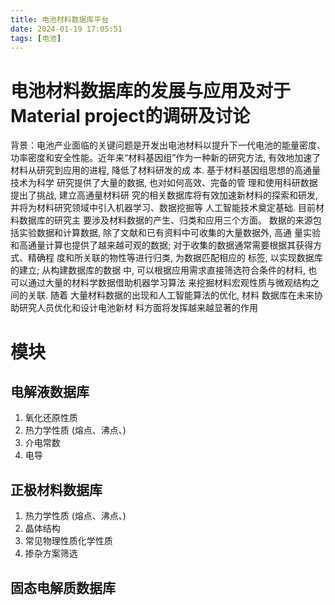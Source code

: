 ```yaml
---
title: 电池材料数据库平台
date: 2024-01-19 17:05:51
tags: [电池]
---
```


# 电池材料数据库的发展与应用及对于Material project的调研及讨论
背景：电池产业面临的关键问题是开发出电池材料以提升下一代电池的能量密度、功率密度和安全性能。近年来“材料基因组”作为一种新的研究方法, 有效地加速了 材料从研究到应用的进程, 降低了材料研发的成 本. 基于材料基因组思想的高通量技术为科学 研究提供了大量的数据, 也对如何高效、完备的管 理和使用科研数据提出了挑战, 建立高通量材料研 究的相关数据库将有效加速新材料的探索和研发, 并将为材料研究领域中引入机器学习、数据挖掘等 人工智能技术奠定基础. 目前材料数据库的研究主 要涉及材料数据的产生、归类和应用三个方面。 数据的来源包括实验数据和计算数据,
 除了文献和已有资料中可收集的大量数据外, 高通 量实验和高通量计算也提供了越来越可观的数据; 对于收集的数据通常需要根据其获得方式、精确程 度和所关联的物性等进行归类, 为数据匹配相应的 标签, 以实现数据库的建立; 从构建数据库的数据 中, 可以根据应用需求直接筛选符合条件的材料, 也可以通过大量的材料学数据借助机器学习算法 来挖掘材料宏观性质与微观结构之间的关联. 随着 大量材料数据的出现和人工智能算法的优化, 材料 数据库在未来协助研究人员优化和设计电池新材 料方面将发挥越来越显著的作用
 <!-- ![Alt text](images/image.png) -->

# 模块
## 电解液数据库
  1. 氧化还原性质
  2. 热力学性质 (熔点、沸点、)
  3. 介电常数
  4. 电导
## 正极材料数据库
  1. 热力学性质 (熔点、沸点、)
  2. 晶体结构
  3. 常见物理性质化学性质
  4. 掺杂方案筛选
## 固态电解质数据库
## 





